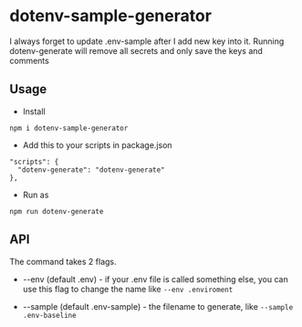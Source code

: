 # dotenv-sample-generator

I always forget to update .env-sample after I add new key into it.
Running dotenv-generate will remove all secrets and only save the keys and comments

## Usage

- Install

```npm i dotenv-sample-generator```

- Add this to your scripts in package.json

```
"scripts": {
  "dotenv-generate": "dotenv-generate"
},
```

- Run as

```npm run dotenv-generate```

## API
The command takes 2 flags.
- --env (default .env) - if your .env file is called something else, you can use this flag to change the name like `--env .enviroment`

- --sample (default .env-sample) - the filename to generate, like `--sample .env-baseline`
